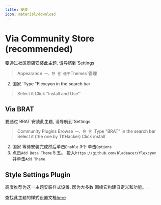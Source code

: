 ```yaml
---
title: 安装
icon: material/download
---
```


# Via Community Store (recommended)

要通过社区商店安装此主题, 请导航到`Settings
> Appearance`
一、导 言 低于`Themes`管理

2. 国家.`Type "Flexcyon in the search bar
> Select it
> Click "Install and Use"`
## Via BRAT

要通过 BRAT 安装此主题, 请导航到`Settings
> Community Plugins
> Browse`
一、导 言.`Type "BRAT" in the search bar
> Select it (the one by TftHacker)
> Click install`
2. 国家 等待安装完成然后单击`Enable`
3个 单击`Options`
4. 点击`Add Beta Theme`
5.五。 投入`https://github.com/bladeacer/flexcyon`并单击`Add Theme`
## Style Settings Plugin

高度推荐为这一主题安装样式设置, 因为大多数
围绕它构建自定义和功能。
.

查找此主题的样式设置文档[here](../Styling/Style-Settings/index.md)

